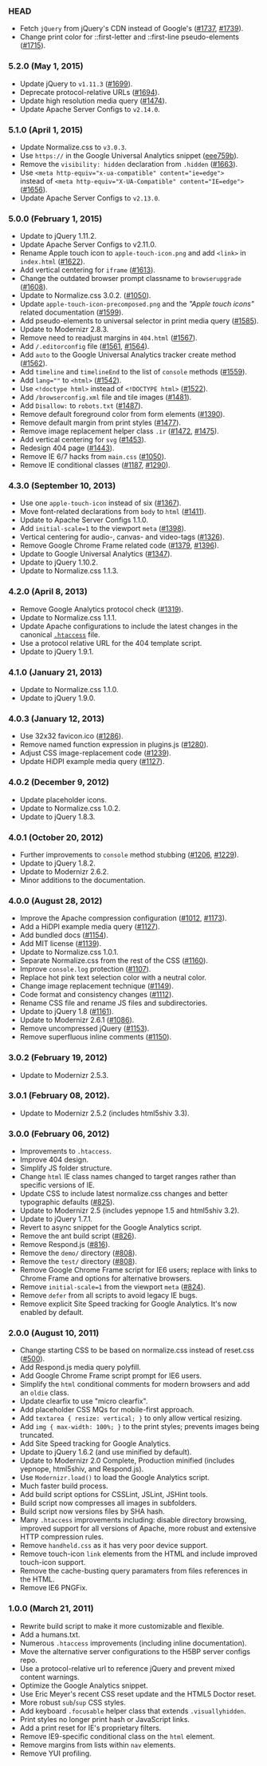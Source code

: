 ### HEAD

* Fetch `jQuery` from jQuery's CDN instead of Google's
  ([#1737](https://github.com/h5bp/html5-boilerplate/issues/1737),
   [#1739](https://github.com/h5bp/html5-boilerplate/issues/1739)).
* Change print color for ::first-letter and ::first-line pseudo-elements
  ([#1715](https://github.com/h5bp/html5-boilerplate/pull/1715)).

### 5.2.0 (May 1, 2015)

* Update jQuery to `v1.11.3`
  ([#1699](https://github.com/h5bp/html5-boilerplate/issues/1699)).
* Deprecate protocol-relative URLs
  ([#1694](https://github.com/h5bp/html5-boilerplate/issues/1694)).
* Update high resolution media query
  ([#1474](https://github.com/h5bp/html5-boilerplate/issues/1474)).
* Update Apache Server Configs to `v2.14.0`.

### 5.1.0 (April 1, 2015)

* Update Normalize.css to `v3.0.3`.
* Use `https://` in the Google Universal Analytics snippet
  ([eee759b](https://github.com/h5bp/html5-boilerplate/commit/eee759bfe175e850bbc8e4ad0682ec4fe4bd05d6)).
* Remove the `visibility: hidden` declaration from `.hidden`
  ([#1663](https://github.com/h5bp/html5-boilerplate/issues/1663)).
* Use `<meta http-equiv="x-ua-compatible" content="ie=edge">`<br>
  instead of `<meta http-equiv="X-UA-Compatible" content="IE=edge">`
  ([#1656](https://github.com/h5bp/html5-boilerplate/issues/1656)).
* Update Apache Server Configs to `v2.13.0`.

### 5.0.0 (February 1, 2015)

* Update to jQuery 1.11.2.
* Update Apache Server Configs to v2.11.0.
* Rename Apple touch icon to `apple-touch-icon.png` and add
  `<link>` in `index.html`
  ([#1622](https://github.com/h5bp/html5-boilerplate/issues/1622)).
* Add vertical centering for `iframe`
  ([#1613](https://github.com/h5bp/html5-boilerplate/issues/1613)).
* Change the outdated browser prompt classname to `browserupgrade`
  ([#1608](https://github.com/h5bp/html5-boilerplate/issues/1608)).
* Update to Normalize.css 3.0.2.
  ([#1050](https://github.com/h5bp/html5-boilerplate/issues/1050)).
* Update `apple-touch-icon-precomposed.png` and the _"Apple touch
  icons"_ related documentation
  ([#1599](https://github.com/h5bp/html5-boilerplate/pull/1599)).
* Add pseudo-elements to universal selector in print media query
  ([#1585](https://github.com/h5bp/html5-boilerplate/pull/1585)).
* Update to Modernizr 2.8.3.
* Remove need to readjust margins in `404.html`
  ([#1567](https://github.com/h5bp/html5-boilerplate/pull/1567)).
* Add `/.editorconfig` file
  ([#1561](https://github.com/h5bp/html5-boilerplate/issues/1561),
   [#1564](https://github.com/h5bp/html5-boilerplate/issues/1564)).
* Add `auto` to the Google Universal Analytics tracker create method
  ([#1562](https://github.com/h5bp/html5-boilerplate/issues/1562)).
* Add `timeline` and `timelineEnd` to the list of `console` methods
  ([#1559](https://github.com/h5bp/html5-boilerplate/issues/1559)).
* Add `lang=""` to `<html>`
  ([#1542](https://github.com/h5bp/html5-boilerplate/issues/1542)).
* Use `<!doctype html>` instead of `<!DOCTYPE html>`
  ([#1522](https://github.com/h5bp/html5-boilerplate/issues/1522)).
* Add `/browserconfig.xml` file and tile images
  ([#1481](https://github.com/h5bp/html5-boilerplate/issues/1481)).
* Add `Disallow:` to `robots.txt`
  ([#1487](https://github.com/h5bp/html5-boilerplate/issues/1487)).
* Remove default foreground color from form elements
  ([#1390](https://github.com/h5bp/html5-boilerplate/issues/1390)).
* Remove default margin from print styles
  ([#1477](https://github.com/h5bp/html5-boilerplate/issues/1477)).
* Remove image replacement helper class `.ir`
  ([#1472](https://github.com/h5bp/html5-boilerplate/issues/1472),
   [#1475](https://github.com/h5bp/html5-boilerplate/issues/1475)).
* Add vertical centering for `svg`
  ([#1453](https://github.com/h5bp/html5-boilerplate/issues/1453)).
* Redesign 404 page
  ([#1443](https://github.com/h5bp/html5-boilerplate/pull/1443)).
* Remove IE 6/7 hacks from `main.css`
  ([#1050](https://github.com/h5bp/html5-boilerplate/issues/1050)).
* Remove IE conditional classes
  ([#1187](https://github.com/h5bp/html5-boilerplate/issues/1187),
   [#1290](https://github.com/h5bp/html5-boilerplate/issues/1290)).

### 4.3.0 (September 10, 2013)

* Use one `apple-touch-icon` instead of six
  ([#1367](https://github.com/h5bp/html5-boilerplate/issues/1367)).
* Move font-related declarations from `body` to `html`
  ([#1411](https://github.com/h5bp/html5-boilerplate/issues/1411)).
* Update to Apache Server Configs 1.1.0.
* Add `initial-scale=1` to the viewport `meta`
  ([#1398](https://github.com/h5bp/html5-boilerplate/pull/1398)).
* Vertical centering for audio-, canvas- and video-tags
  ([#1326](https://github.com/h5bp/html5-boilerplate/issues/1326)).
* Remove Google Chrome Frame related code
  ([#1379](https://github.com/h5bp/html5-boilerplate/pull/1379),
   [#1396](https://github.com/h5bp/html5-boilerplate/pull/1396)).
* Update to Google Universal Analytics
  ([#1347](https://github.com/h5bp/html5-boilerplate/issues/1347)).
* Update to jQuery 1.10.2.
* Update to Normalize.css 1.1.3.

### 4.2.0 (April 8, 2013)

* Remove Google Analytics protocol check
  ([#1319](https://github.com/h5bp/html5-boilerplate/pull/1319)).
* Update to Normalize.css 1.1.1.
* Update Apache configurations to include the latest changes in the
  canonical [`.htaccess`](https://github.com/h5bp/server-configs-apache)
  file.
* Use a protocol relative URL for the 404 template script.
* Update to jQuery 1.9.1.

### 4.1.0 (January 21, 2013)

* Update to Normalize.css 1.1.0.
* Update to jQuery 1.9.0.

### 4.0.3 (January 12, 2013)

* Use 32x32 favicon.ico
  ([#1286](https://github.com/h5bp/html5-boilerplate/pull/1286)).
* Remove named function expression in plugins.js
  ([#1280](https://github.com/h5bp/html5-boilerplate/pull/1280)).
* Adjust CSS image-replacement code
  ([#1239](https://github.com/h5bp/html5-boilerplate/issues/1239)).
* Update HiDPI example media query
  ([#1127](https://github.com/h5bp/html5-boilerplate/issues/1127)).

### 4.0.2 (December 9, 2012)

* Update placeholder icons.
* Update to Normalize.css 1.0.2.
* Update to jQuery 1.8.3.

### 4.0.1 (October 20, 2012)

* Further improvements to `console` method stubbing
  ([#1206](https://github.com/h5bp/html5-boilerplate/issues/1206),
   [#1229](https://github.com/h5bp/html5-boilerplate/pull/1229)).
* Update to jQuery 1.8.2.
* Update to Modernizr 2.6.2.
* Minor additions to the documentation.

### 4.0.0 (August 28, 2012)

* Improve the Apache compression configuration
  ([#1012](https://github.com/h5bp/html5-boilerplate/issues/1012),
   [#1173](https://github.com/h5bp/html5-boilerplate/issues/1173)).
* Add a HiDPI example media query
  ([#1127](https://github.com/h5bp/html5-boilerplate/issues/1127)).
* Add bundled docs
  ([#1154](https://github.com/h5bp/html5-boilerplate/issues/1154)).
* Add MIT license
  ([#1139](https://github.com/h5bp/html5-boilerplate/issues/1139)).
* Update to Normalize.css 1.0.1.
* Separate Normalize.css from the rest of the CSS
  ([#1160](https://github.com/h5bp/html5-boilerplate/issues/1160)).
* Improve `console.log` protection
  ([#1107](https://github.com/h5bp/html5-boilerplate/issues/1107)).
* Replace hot pink text selection color with a neutral color.
* Change image replacement technique
  ([#1149](https://github.com/h5bp/html5-boilerplate/issues/1149)).
* Code format and consistency changes
  ([#1112](https://github.com/h5bp/html5-boilerplate/issues/1112)).
* Rename CSS file and rename JS files and subdirectories.
* Update to jQuery 1.8
  ([#1161](https://github.com/h5bp/html5-boilerplate/issues/1161)).
* Update to Modernizr 2.6.1
  ([#1086](https://github.com/h5bp/html5-boilerplate/issues/1086)).
* Remove uncompressed jQuery
  ([#1153](https://github.com/h5bp/html5-boilerplate/issues/1153)).
* Remove superfluous inline comments
  ([#1150](https://github.com/h5bp/html5-boilerplate/issues/1150)).

### 3.0.2 (February 19, 2012)

* Update to Modernizr 2.5.3.

### 3.0.1 (February 08, 2012).

* Update to Modernizr 2.5.2 (includes html5shiv 3.3).

### 3.0.0 (February 06, 2012)

* Improvements to `.htaccess`.
* Improve 404 design.
* Simplify JS folder structure.
* Change `html` IE class names changed to target ranges rather than
  specific versions of IE.
* Update CSS to include latest normalize.css changes and better
  typographic defaults
  ([#825](https://github.com/h5bp/html5-boilerplate/issues/825)).
* Update to Modernizr 2.5 (includes yepnope 1.5 and html5shiv 3.2).
* Update to jQuery 1.7.1.
* Revert to async snippet for the Google Analytics script.
* Remove the ant build script
  ([#826](https://github.com/h5bp/html5-boilerplate/issues/826)).
* Remove Respond.js
  ([#816](https://github.com/h5bp/html5-boilerplate/issues/816)).
* Remove the `demo/` directory
  ([#808](https://github.com/h5bp/html5-boilerplate/issues/808)).
* Remove the `test/` directory
  ([#808](https://github.com/h5bp/html5-boilerplate/issues/808)).
* Remove Google Chrome Frame script for IE6 users; replace with links
  to Chrome Frame and options for alternative browsers.
* Remove `initial-scale=1` from the viewport `meta`
  ([#824](https://github.com/h5bp/html5-boilerplate/issues/824)).
* Remove `defer` from all scripts to avoid legacy IE bugs.
* Remove explicit Site Speed tracking for Google Analytics. It's now
  enabled by default.

### 2.0.0 (August 10, 2011)

* Change starting CSS to be based on normalize.css instead of reset.css
  ([#500](https://github.com/h5bp/html5-boilerplate/issues/500)).
* Add Respond.js media query polyfill.
* Add Google Chrome Frame script prompt for IE6 users.
* Simplify the `html` conditional comments for modern browsers and add
  an `oldie` class.
* Update clearfix to use "micro clearfix".
* Add placeholder CSS MQs for mobile-first approach.
* Add `textarea { resize: vertical; }` to only allow vertical resizing.
* Add `img { max-width: 100%; }` to the print styles; prevents images
  being truncated.
* Add Site Speed tracking for Google Analytics.
* Update to jQuery 1.6.2 (and use minified by default).
* Update to Modernizr 2.0 Complete, Production minified (includes
  yepnope, html5shiv, and Respond.js).
* Use `Modernizr.load()` to load the Google Analytics script.
* Much faster build process.
* Add build script options for CSSLint, JSLint, JSHint tools.
* Build script now compresses all images in subfolders.
* Build script now versions files by SHA hash.
* Many `.htaccess` improvements including: disable directory browsing,
  improved support for all versions of Apache, more robust and extensive
  HTTP compression rules.
* Remove `handheld.css` as it has very poor device support.
* Remove touch-icon `link` elements from the HTML and include improved
  touch-icon support.
* Remove the cache-busting query paramaters from files references in
  the HTML.
* Remove IE6 PNGFix.

### 1.0.0 (March 21, 2011)

* Rewrite build script to make it more customizable and flexible.
* Add a humans.txt.
* Numerous `.htaccess` improvements (including inline documentation).
* Move the alternative server configurations to the H5BP server configs
  repo.
* Use a protocol-relative url to reference jQuery and prevent mixed
  content warnings.
* Optimize the Google Analytics snippet.
* Use Eric Meyer's recent CSS reset update and the HTML5 Doctor reset.
* More robust `sub`/`sup` CSS styles.
* Add keyboard `.focusable` helper class that extends `.visuallyhidden`.
* Print styles no longer print hash or JavaScript links.
* Add a print reset for IE's proprietary filters.
* Remove IE9-specific conditional class on the `html` element.
* Remove margins from lists within `nav` elements.
* Remove YUI profiling.
